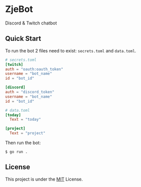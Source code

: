 # ZjeBot

Discord & Twitch chatbot

## Quick Start

To run the bot 2 files need to exist: `secrets.toml` and `data.toml`.

```toml
# secrets.toml
[twitch]
auth = "oauth:oauth_token"
username = "bot_name"
id = "bot_id"

[discord]
auth = "discord_token"
username = "bot_name"
id = "bot_id"
```
```toml
# data.toml
[today]
  Text = "today"

[project]
  Text = "project"
```

Then run the bot:
```shell
$ go run .
```

## License

This project is under the [MIT](./LICENSE) License.
